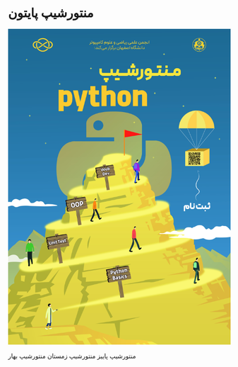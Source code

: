 # منتورشیپ پایتون

![alt text](./statics/AMCSUI%20Python%20Mentorship.jpg)

منتورشیپ پاییز
منتورشیپ زمستان
منتورشیپ بهار